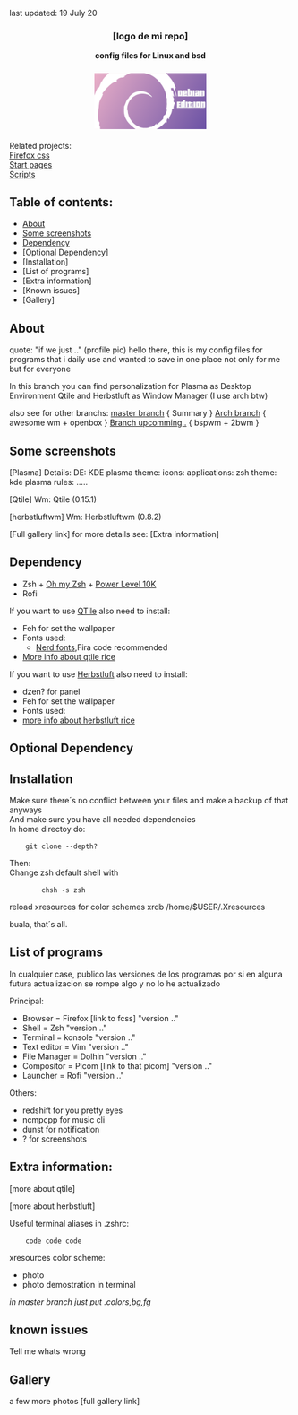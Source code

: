last updated: 19 July 20
<div align= "center">
	<h3>
		[logo de mi repo]
	</h3>
	<p align="center" >
		<strong> config files for Linux and bsd </strong>
	</p>
	<h3>
		<img src="Pictures/repo_debian_logo_name.png" height="100px" >
	</h3>
</div>

<div>
	Related projects:
	<br>
	<a href="www.google.com"> Firefox css </a>
	<br>
	<a href="www.youtube.com"> Start pages </a>
	<br>
	<a href="www.wikipedia.com"> Scripts </a>
</div>

## Table of contents:
* [About](#About)
* [Some screenshots](#Some-screenshots)
* [Dependency](#Dependency)
* [Optional Dependency]
* [Installation]
* [List of programs]
* [Extra information]
* [Known issues]
* [Gallery]

## About
quote:
 "if we just .."
(profile pic)
hello there, this is my config files for programs that i daily use and wanted to save in one place
not only for me but for everyone

In this branch you can find personalization for
	Plasma as Desktop Environment
	Qtile and Herbstluft as Window Manager
(I use arch btw)

also see for other branchs:
	 [master branch]()      { Summary }
	 [Arch branch]()        { awesome wm + openbox }
	 [Branch upcomming..]() { bspwm + 2bwm }

## Some screenshots
[Plasma]
Details:
	DE: KDE plasma
	theme:
	icons:
	applications:
	zsh theme:
	kde plasma rules: .....

[Qtile]
	Wm: Qtile (0.15.1)

[herbstluftwm]
	Wm: Herbstluftwm (0.8.2)

[Full gallery link]
for more details see: [Extra information]

## Dependency
* Zsh + [Oh my Zsh](https://github.com/ohmyzsh/ohmyzsh) + [Power Level 10K](https://github.com/romkatv/powerlevel10k)
* Rofi

If you want to use [QTile](link) also need to install:
* Feh for set the wallpaper
* Fonts used:
	* [Nerd fonts](https://github.com/ryanoasis/nerd-fonts),Fira code recommended
* [More info about qtile rice](#Extra-information)

If you want to use [Herbstluft](link) also need to install:
* dzen? for panel
* Feh for set the wallpaper
* Fonts used:
* [more info about herbstluft rice](#Extra-information)

## Optional Dependency

## Installation
Make sure there´s no conflict between your files and make a backup of that anyways
<br>
And make sure you have all needed dependencies
<br>
In home directoy do:
```shell
	git clone --depth?
```
Then:
<br>
Change zsh default shell with
```shell
		chsh -s zsh
```
reload xresources for color schemes
	xrdb /home/$USER/.Xresources

buala, that´s all.

## List of programs
In cualquier case, publico las versiones de los programas
por si en alguna futura actualizacion se rompe algo y 
no lo he actualizado

Principal:
* Browser      = Firefox [link to fcss] "version .."
* Shell        = Zsh "version .."
* Terminal     = konsole "version .."
* Text editor  = Vim "version .."
* File Manager = Dolhin "version .."
* Compositor   = Picom [link to that picom] "version .."
* Launcher     = Rofi "version .."

Others:
* redshift for you pretty eyes
* ncmpcpp for music cli
* dunst for notification
* ? for screenshots

## Extra information:
[more about qtile]

[more about herbstluft]

Useful terminal aliases in .zshrc:
```
	code code code
```
xresources color scheme:
+ photo
+ photo demostration in terminal

*in master branch just put .colors,bg,fg*

## known issues
Tell me whats wrong 

## Gallery
a few more photos
[full gallery link]
